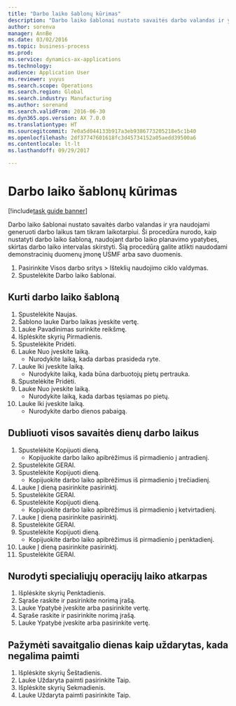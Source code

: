 ```yaml
--- 
title: "Darbo laiko šablonų kūrimas"
description: "Darbo laiko šablonai nustato savaitės darbo valandas ir yra naudojami generuoti darbo laikus tam tikram laikotarpiui."
author: sorenva
manager: AnnBe
ms.date: 03/02/2016
ms.topic: business-process
ms.prod: 
ms.service: dynamics-ax-applications
ms.technology: 
audience: Application User
ms.reviewer: yuyus
ms.search.scope: Operations
ms.search.region: Global
ms.search.industry: Manufacturing
ms.author: sorenand
ms.search.validFrom: 2016-06-30
ms.dyn365.ops.version: AX 7.0.0
ms.translationtype: HT
ms.sourcegitcommit: 7e0a5d044133b917a3eb9386773205218e5c1b40
ms.openlocfilehash: 2df37747601618fc3d45734152a05aedd39500a6
ms.contentlocale: lt-lt
ms.lasthandoff: 09/29/2017

---
```

# <a name="create-working-time-templates"></a>Darbo laiko šablonų kūrimas

[!include[task guide banner](../../includes/task-guide-banner.md)]

Darbo laiko šablonai nustato savaitės darbo valandas ir yra naudojami generuoti darbo laikus tam tikram laikotarpiui. Ši procedūra nurodo, kaip nustatyti darbo laiko šabloną, naudojant darbo laiko planavimo ypatybes, skirtas darbo laiko intervalas skirstyti. Šią procedūrą galite atlikti naudodami demonstracinių duomenų įmonę USMF arba savo duomenis.

1. Pasirinkite Visos darbo sritys > Išteklių naudojimo ciklo valdymas.
2. Spustelėkite Darbo laiko šablonai.

## <a name="create-working-time-template"></a>Kurti darbo laiko šabloną
1. Spustelėkite Naujas.
2. Šablono lauke Darbo laikas įveskite vertę.
3. Lauke Pavadinimas surinkite reikšmę.
4. Išplėskite skyrių Pirmadienis.
5. Spustelėkite Pridėti.
6. Lauke Nuo įveskite laiką.
    * Nurodykite laiką, kada darbas prasideda ryte.  
7. Lauke Iki įveskite laiką.
    * Nurodykite laiką, kada būna darbuotojų pietų pertrauka.  
8. Spustelėkite Pridėti.
9. Lauke Nuo įveskite laiką.
    * Nurodykite laiką, kada darbas tęsiamas po pietų.  
10. Lauke Iki įveskite laiką.
    * Nurodykite darbo dienos pabaigą.  

## <a name="replicate-working-times-to-all-week-days"></a>Dubliuoti visos savaitės dienų darbo laikus
1. Spustelėkite Kopijuoti dieną.
    * Kopijuokite darbo laiko apibrėžimus iš pirmadienio į antradienį.  
2. Spustelėkite GERAI.
3. Spustelėkite Kopijuoti dieną.
    * Kopijuokite darbo laiko apibrėžimus iš pirmadienio į trečiadienį.  
4. Lauke Į dieną pasirinkite pasirinktį.
5. Spustelėkite GERAI.
6. Spustelėkite Kopijuoti dieną.
    * Kopijuokite darbo laiko apibrėžimus iš pirmadienio į ketvirtadienį.  
7. Lauke Į dieną pasirinkite pasirinktį.
8. Spustelėkite GERAI.
9. Spustelėkite Kopijuoti dieną.
    * Kopijuokite darbo laiko apibrėžimus iš pirmadienio į penktadienį.  
10. Lauke Į dieną pasirinkite pasirinktį.
11. Spustelėkite GERAI.

## <a name="define-time-slots-for-special-operations"></a>Nurodyti specialiųjų operacijų laiko atkarpas
1. Išplėskite skyrių Penktadienis.
2. Sąraše raskite ir pasirinkite norimą įrašą.
3. Lauke Ypatybė įveskite arba pasirinkite vertę.
4. Sąraše raskite ir pasirinkite norimą įrašą.
5. Lauke Ypatybė įveskite arba pasirinkite vertę.

## <a name="mark-weekend-days-as-closed-for-pickup"></a>Pažymėti savaitgalio dienas kaip uždarytas, kada negalima paimti
1. Išplėskite skyrių Šeštadienis.
2. Lauke Uždaryta paimti pasirinkite Taip.
3. Išplėskite skyrių Sekmadienis.
4. Lauke Uždaryta paimti pasirinkite Taip.


